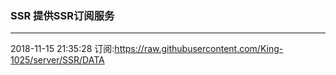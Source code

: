 ### SSR 提供SSR订阅服务
---
2018-11-15 21:35:28 订阅:https://raw.githubusercontent.com/King-1025/server/SSR/DATA
